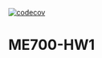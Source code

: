 
[![codecov](https://codecov.io/gh/sarajahedazad/ME700-HW1/graph/badge.svg?token=hH3HwU10J5)](https://codecov.io/gh/sarajahedazad/ME700-HW1)
# ME700-HW1
